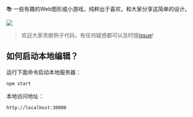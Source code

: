 📚  一些有趣的Web图形或小游戏，纯粹出于喜欢，和大家分享这简单的设计。

<img align="center" src="https://github.com/yelloxing/Image-Demo/blob/master/image/hahaha.gif">

> 欢迎大家贡献例子代码，有任何疑惑都可以及时提[issue](https://github.com/yelloxing/Image-Demo/issues)!

如何启动本地编辑？
--------------------------------------
运行下面命令启动本地服务器：

```bash
npm start
```

本地访问地址：

```
http://localhost:30000
```